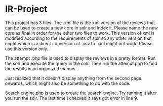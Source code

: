 # IR-Project

This project has 3 files. The .xml file is the xml version of the reviews that can be used to create a new core in solr and index it. Please name the new core as final in order for the other two files to work. This version of xml is modified according to the requirements of solr so any other version that might which is a direct conversion of .csv to .xml might not work. Please use this version only.

The attempt .php file is used to display the reviews in a pretty format. Run the solr and execute the query in the solr. Then run the attempt.php to find the results in an organized manner. 

Just realized that it doesn't display anything from the second page onwards, which might also be something to do with the code.

Search engine.php is used to create the search engine. Try running it after you run the solr. The last time I checked it says got error in line 9.
